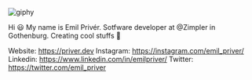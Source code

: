 ![giphy](https://user-images.githubusercontent.com/34039674/220747051-1b537acf-533a-4e20-8f3d-2162ed028be0.gif)


Hi 😃 
My name is Emil Privér. Sotfware developer at @Zimpler in Gothenburg. Creating cool stuffs 🤘

Website: https://priver.dev
Instagram: https://instagram.com/emil_priver/
Linkedin: https://www.linkedin.com/in/emilpriver/
Twitter: https://twitter.com/emil_priver
